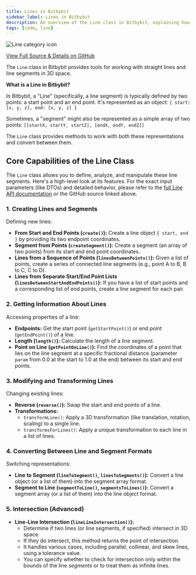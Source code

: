 ```yaml
---
title: Lines in Bitbybit
sidebar_label: Lines in Bitbybit
description: An overview of the Line class in Bitbybit, explaining how to create, analyze, and transform lines and line segments in 3D.
tags: [code, line]
---
```


<img 
  class="category-icon-small" 
  src="https://s.bitbybit.dev/assets/icons/white/line-icon.svg" 
  alt="Line category icon" 
  title="Line category icon" /> 

[View Full Source & Details on GitHub](https://github.com/bitbybit-dev/bitbybit/blob/master/packages/dev/base/lib/api/services/line.ts)

The `Line` class in Bitbybit provides tools for working with straight lines and line segments in 3D space.

**What is a Line in Bitbybit?**

In Bitbybit, a "Line" (specifically, a line segment) is typically defined by two points: a start point and an end point. It's represented as an object:
`{ start: [x, y, z], end: [x, y, z] }`

Sometimes, a "segment" might also be represented as a simple array of two points:
`[[startX, startY, startZ], [endX, endY, endZ]]`

The `Line` class provides methods to work with both these representations and convert between them.

## Core Capabilities of the Line Class

The `Line` class allows you to define, analyze, and manipulate these line segments. Here's a high-level look at its features. For the exact input parameters (like DTOs) and detailed behavior, please refer to the [full Line API documentation](https://docs.bitbybit.dev/classes/Bit.Line.html) or the GitHub source linked above.

### 1. Creating Lines and Segments

Defining new lines:
*   **From Start and End Points (`create()`):** Create a line object `{ start, end }` by providing its two endpoint coordinates.
*   **Segment from Points (`createSegment()`):** Create a segment (an array of two points) from its start and end point coordinates.
*   **Lines from a Sequence of Points (`linesBetweenPoints()`):** Given a list of points, create a series of connected line segments (e.g., point A to B, B to C, C to D).
*   **Lines from Separate Start/End Point Lists (`linesBetweenStartAndEndPoints()`):** If you have a list of start points and a corresponding list of end points, create a line segment for each pair.

### 2. Getting Information About Lines

Accessing properties of a line:
*   **Endpoints:** Get the start point (`getStartPoint()`) or end point (`getEndPoint()`) of a line.
*   **Length (`length()`):** Calculate the length of a line segment.
*   **Point on Line (`getPointOnLine()`):** Find the coordinates of a point that lies on the line segment at a specific fractional distance (parameter `param` from 0.0 at the start to 1.0 at the end) between its start and end points.

### 3. Modifying and Transforming Lines

Changing existing lines:
*   **Reverse (`reverse()`):** Swap the start and end points of a line.
*   **Transformations:**
    *   `transformLine()`: Apply a 3D transformation (like translation, rotation, scaling) to a single line.
    *   `transformsForLines()`: Apply a unique transformation to each line in a list of lines.

### 4. Converting Between Line and Segment Formats

Switching representations:
*   **Line to Segment (`lineToSegment()`, `linesToSegments()`):** Convert a line object (or a list of them) into the segment array format.
*   **Segment to Line (`segmentToLine()`, `segmentsToLines()`):** Convert a segment array (or a list of them) into the line object format.

### 5. Intersection (Advanced)

*   **Line-Line Intersection (`lineLineIntersection()`):**
    *   Determine if two lines (or line segments, if specified) intersect in 3D space.
    *   If they do intersect, this method returns the point of intersection.
    *   It handles various cases, including parallel, collinear, and skew lines, using a tolerance value.
    *   You can specify whether to check for intersection only within the bounds of the line *segments* or to treat them as infinite lines.
